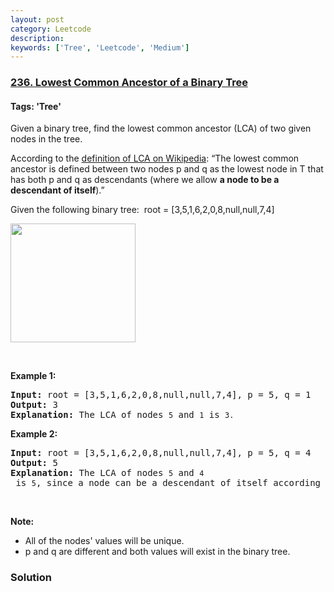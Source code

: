 ```yaml
---
layout: post
category: Leetcode
description: 
keywords: ['Tree', 'Leetcode', 'Medium']
---
```

### [236. Lowest Common Ancestor of a Binary Tree](https://leetcode.com/problems/lowest-common-ancestor-of-a-binary-tree)

#### Tags: 'Tree'

<div class="content__u3I1 question-content__JfgR"><div><p>Given a binary tree, find the lowest common ancestor (LCA) of two given nodes in the tree.</p>
<p>According to the <a href="https://en.wikipedia.org/wiki/Lowest_common_ancestor" target="_blank">definition of LCA on Wikipedia</a>: “The lowest common ancestor is defined between two nodes p and q as the lowest node in T that has both p and q as descendants (where we allow <b>a node to be a descendant of itself</b>).”</p>
<p>Given the following binary tree:  root = [3,5,1,6,2,0,8,null,null,7,4]</p>
<img alt="" src="https://assets.leetcode.com/uploads/2018/12/14/binarytree.png" style="width: 200px; height: 190px;"/>
<p> </p>
<p><strong>Example 1:</strong></p>
<pre><strong>Input:</strong> root = [3,5,1,6,2,0,8,null,null,7,4], p = 5, q = 1
<strong>Output:</strong> 3
<strong>Explanation: </strong>The LCA of nodes <code>5</code> and <code>1</code> is <code>3.</code>
</pre>
<p><strong>Example 2:</strong></p>
<pre><strong>Input:</strong> root = [3,5,1,6,2,0,8,null,null,7,4], p = 5, q = 4
<strong>Output:</strong> 5
<strong>Explanation: </strong>The LCA of nodes <code>5</code> and <code>4</code> is <code>5</code>, since a node can be a descendant of itself according to the LCA definition.
</pre>
<p> </p>
<p><strong>Note:</strong></p>
<ul>
<li>All of the nodes' values will be unique.</li>
<li>p and q are different and both values will exist in the binary tree.</li>
</ul>
</div></div>

### Solution
